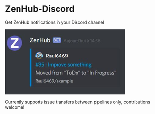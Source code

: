 # ZenHub-Discord

Get ZenHub notifications in your Discord channel

![ZenHub message example](assets/example.jpg)

Currently supports issue transfers between pipelines only, contributions welcome!